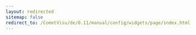 ```yaml
---
layout: redirected
sitemap: false
redirect_to: /CometVisu/de/0.11/manual/config/widgets/page/index.html
---
```


